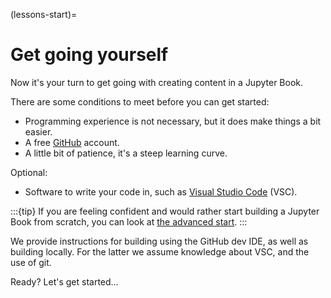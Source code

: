 (lessons-start)=
# Get going yourself

Now it's your turn to get going with creating content in a Jupyter Book.

There are some conditions to meet before you can get started:

- Programming experience is not necessary, but it does make things a bit easier.
- A free [GitHub](https://github.com/) account.
- A little bit of patience, it's a steep learning curve.

Optional:
- Software to write your code in, such as [Visual Studio Code](https://code.visualstudio.com/) (VSC).

:::{tip}
If you are feeling confident and would rather start building a Jupyter Book from scratch, you can look at [the advanced start](#advanced-start).
:::

We provide instructions for building using the GitHub dev IDE, as well as building locally. For the latter we assume knowledge about VSC, and the use of git.

Ready? Let's get started…
